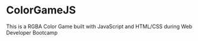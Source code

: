 # ColorGameJS
This is a RGBA Color Game built with JavaScript and HTML/CSS during Web Developer Bootcamp
